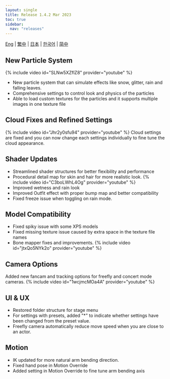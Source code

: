 ```yaml
---
layout: single
title: Release 1.4.2 Mar 2023
toc: true
sidebar:
  nav: "releases"
---
```

[Eng](/dancexr/releases/1.4.2) | [繁中](/tw/dancexr/releases/1.4.2) | [日本](/jp/dancexr/releases/1.4.2) | [한국어](/kr/dancexr/releases/1.4.2) | [简中](/zh/dancexr/releases/1.4.2)


## New Particle System
{% include video id="SLNw5XZflZ8" provider="youtube" %}
* New particle system that can simulate effects like snow, glitter, rain and falling leaves.
* Comprehensive settings to control look and physics of the particles
* Able to load custom textures for the particles and it supports multiple images in one texture file

## Cloud Fixes and Refined Settings
{% include video id="Jhr2y0sfu94" provider="youtube" %}
Cloud settings are fixed and you can now change each settings individually to fine tune the cloud appearance.

## Shader Updates
* Streamlined shader structures for better flexibility and performance
* Procedural detail map for skin and hair for more realistic look. 
{% include video id="C3boLWhL4Og" provider="youtube" %}
* Improved wetness and rain look
* Improved Outfit effect with proper bump map and better compatibility
* Fixed freeze issue when toggling on rain mode.

## Model Compatibility
* Fixed spiky issue with some XPS models
* Fixed missing texture issue caused by extra space in the texture file names
* Bone mapper fixes and improvements. 
{% include video id="jtxQo5NYk2o" provider="youtube" %}

## Camera Options
Added new fancam and tracking options for freefly and concert mode cameras.
{% include video id="1wcjmcMOa4A" provider="youtube" %}

## UI & UX
* Restored folder structure for stage menu
* For settings with presets, added "*" to indicate whether settings have been changed from the preset value.
* Freefly camera automatically reduce move speed when you are close to an actor.

## Motion
* IK updated for more natural arm bending direction.
* Fixed hand pose in Motion Override
* Added setting in Motion Override to fine tune arm bending axis